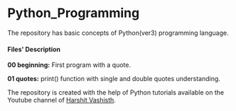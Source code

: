# Python_Programming
The repository has basic concepts of Python(ver3) programming language.

#### Files' Description

**00 beginning:** First program with a quote.

**01 quotes:** print() function with single and double quotes understanding.

The repository is created with the help of Python tutorials available on the Youtube channel of [Harshit Vashisth](https://www.youtube.com/playlist?list=PLwgFb6VsUj_lQTpQKDtLXKXElQychT_2j).
